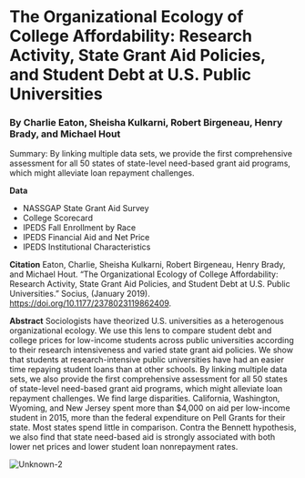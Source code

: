 # The Organizational Ecology of College Affordability: Research Activity, State Grant Aid Policies, and Student Debt at U.S. Public Universities

### By Charlie Eaton, Sheisha Kulkarni, Robert Birgeneau, Henry Brady, and Michael Hout

Summary: By linking multiple data sets, we provide the first comprehensive assessment for all 50 states of state-level need-based grant aid programs, which might alleviate loan repayment challenges.

**Data**
  - NASSGAP State Grant Aid Survey
  - College Scorecard
  - IPEDS Fall Enrollment by Race
  - IPEDS Financial Aid and Net Price
  - IPEDS Institutional Characteristics

**Citation**
Eaton, Charlie, Sheisha Kulkarni, Robert Birgeneau, Henry Brady, and Michael Hout. “The Organizational Ecology of College Affordability: Research Activity, State Grant Aid Policies, and Student Debt at U.S. Public Universities.” Socius, (January 2019). https://doi.org/10.1177/2378023119862409.

**Abstract**
Sociologists have theorized U.S. universities as a heterogenous organizational ecology. We use this lens to compare student debt and college prices for low-income students across public universities according to their research intensiveness and varied state grant aid policies. We show that students at research-intensive public universities have had an easier time repaying student loans than at other schools. By linking multiple data sets, we also provide the first comprehensive assessment for all 50 states of state-level need-based grant aid programs, which might alleviate loan repayment challenges. We find large disparities. California, Washington, Wyoming, and New Jersey spent more than $4,000 on aid per low-income student in 2015, more than the federal expenditure on Pell Grants for their state. Most states spend little in comparison. Contra the Bennett hypothesis, we also find that state need-based aid is strongly associated with both lower net prices and lower student loan nonrepayment rates.

![Unknown-2](https://user-images.githubusercontent.com/6294571/152857007-17c7b164-fab7-4a6a-8c8f-9b38e6329794.png)
